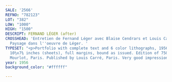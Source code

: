 ```yaml
---
SALE: '2566'
REFNO: "782123"
LOT: "382"
LOW: "1000"
HIGH: "1500"
DESCRIPT: FERNAND LÉGER (after)
CROSSHEAD: 'Entretien de Fernand Léger avec Blaise Cendrars et Louis Carré sur Le
  Paysage dans l''oeuvre de Léger. '
TYPESET: "<p>Portfolio with complete text and 6 color lithographs, 1956. 270x190 mm;
  10½x7⅜ inches (sheets), full margins, bound as issued. Edition of 750. Printed by
  Mourlot, Paris. Published by Louis Carré, Paris. Very good impressions.</p>"
year: 1956
background_color: "#ffffff"

---
```


